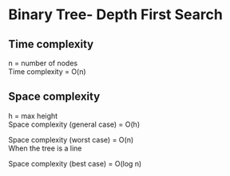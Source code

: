 <h1>Binary Tree- Depth First Search</h1>

<h2>Time complexity</h2>
n = number of nodes<br>
Time complexity = O(n)

<h2>Space complexity</h2>
<p>
h = max height<br>
Space complexity (general case) = O(h)<br>
</p>
<p>
Space complexity (worst case) = O(n)<br>
When the tree is a line
</p>
<p>
Space complexity (best case) = O(log n)
</p>